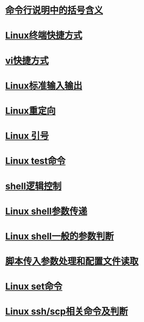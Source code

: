 # [命令行说明中的括号含义](command_brackets.md)

# [Linux终端快捷方式](hot_key.md/#linux-kuai-jie-jian)

# [vi快捷方式](hot_key.md/#vi-kuai-jie-jian)

# [Linux标准输入输出](in_out_redirect.md/#linux-biao-zhun-shu-ru-shu-chu)

# [Linux重定向](in_out_redirect.md/#linux-zhong-ding-xiang)

# [Linux 引号](quotation_marks.md)

# [Linux test命令](linux_test.md)

# [shell逻辑控制](process_control.md)

# [Linux shell参数传递](linux_shell_para.md)

# [Linux shell一般的参数判断](para_if.md)

# [脚本传入参数处理和配置文件读取](para_conf_processing.md)

# [Linux set命令](linux_set.md)

# [Linux ssh/scp相关命令及判断](linux_ssh.md)


